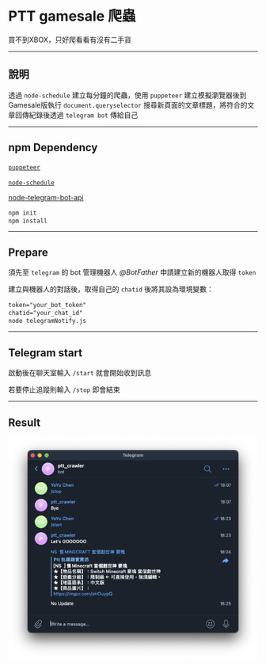 # PTT gamesale 爬蟲
買不到XBOX，只好爬看看有沒有二手貨

---

## 說明
透過 `node-schedule` 建立每分鐘的爬蟲，使用 `puppeteer` 建立模擬瀏覽器後到Gamesale版執行 `document.queryselector` 搜尋新頁面的文章標題，將符合的文章回傳紀錄後透過 `telegram bot` 傳給自己

---

## npm Dependency
[`puppeteer`](https://github.com/puppeteer/puppeteer)

[`node-schedule`](https://github.com/node-schedule/node-schedule#readme)

[node-telegram-bot-api](https://github.com/yagop/node-telegram-bot-api)

    npm init
    npm install
  
---

## Prepare
須先至 `telegram` 的 bot 管理機器人 *@BotFather* 申請建立新的機器人取得 `token`

建立與機器人的對話後，取得自己的 `chatid` 後將其設為環境變數：
    
    token="your_bot_token" 
    chatid="your_chat_id" 
    node telegramNotify.js
---

## Telegram start
啟動後在聊天室輸入 `/start` 就會開始收到訊息

若要停止追蹤則輸入 `/stop` 即會結束

---

## Result

![Demo picture](./src/demo.png)
